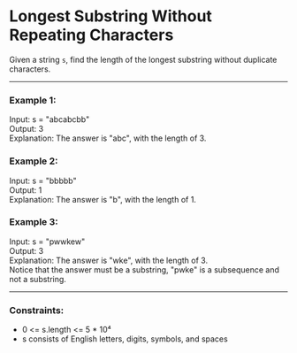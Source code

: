 # Longest Substring Without Repeating Characters

Given a string `s`, find the length of the longest substring without duplicate characters.

---

### Example 1:
Input: s = "abcabcbb"  
Output: 3  
Explanation: The answer is "abc", with the length of 3.  

### Example 2:
Input: s = "bbbbb"  
Output: 1  
Explanation: The answer is "b", with the length of 1.  

### Example 3:
Input: s = "pwwkew"  
Output: 3  
Explanation: The answer is "wke", with the length of 3.  
Notice that the answer must be a substring, "pwke" is a subsequence and not a substring.  

---

### Constraints:
- 0 <= s.length <= 5 * 10⁴  
- s consists of English letters, digits, symbols, and spaces  
